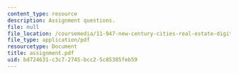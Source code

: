 ```yaml
---
content_type: resource
description: Assignment questions.
file: null
file_location: /coursemedia/11-947-new-century-cities-real-estate-digital-technology-and-design-fall-2004/bd724631c3c72745bcc25c85385feb59_assignment.pdf
file_type: application/pdf
resourcetype: Document
title: assignment.pdf
uid: bd724631-c3c7-2745-bcc2-5c85385feb59
---
```

